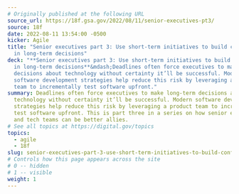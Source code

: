 ```yaml
---
# Originally published at the following URL
source_url: https://18f.gsa.gov/2022/08/11/senior-executives-pt3/
source: 18f
date: 2022-08-11 13:54:00 -0500
kicker: Agile
title: "Senior executives part 3: Use short-term initiatives to build confidence
  in long-term decisions"
deck: "**Senior executives part 3: Use short-term initiatives to build confidence
  in long-term decisions**&mdash;Deadlines often force executives to make long-term
  decisions about technology without certainty it’ll be successful. Modern
  software development strategies help reduce this risk by leveraging a product
  team to incrementally test software upfront."
summary: Deadlines often force executives to make long-term decisions about
  technology without certainty it’ll be successful. Modern software development
  strategies help reduce this risk by leveraging a product team to incrementally
  test software upfront. This is part three in a series on how senior executive
  and tech teams can be better allies.
# See all topics at https://digital.gov/topics
topics:
  - agile
  - 18f
slug: senior-executives-part-3-use-short-term-initiatives-to-build-confidence-in-long-term-decisions
# Controls how this page appears across the site
# 0 -- hidden
# 1 -- visible
weight: 1
---
```

